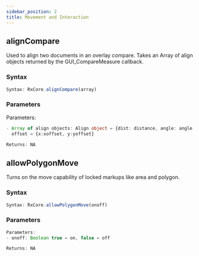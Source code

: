 ```yaml
---
sidebar_position: 2
title: Movement and Interaction
---
```


## alignCompare
Used to align two documents in an overlay compare. Takes an Array of align objects returned by the GUI_CompareMeasure callback.

### Syntax
```typescript
Syntax: RxCore.alignCompare(array)
```

### Parameters
Parameters:
```typescript
- Array of align objects: Align object = {dist: distance, angle: angle, offset: offset, pwidth: pagewidth}
  offset = {x:xoffset, y:yoffset}

Returns: NA
```

## allowPolygonMove
Turns on the move capability of locked markups like area and polygon.

### Syntax
```typescript
Syntax: RxCore.allowPolygonMove(onoff)
```

### Parameters
```typescript
Parameters:
- onoff: Boolean true = on, false = off

Returns: NA
```